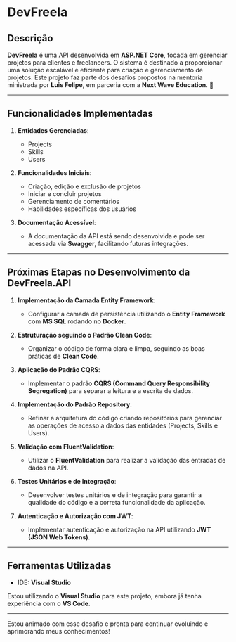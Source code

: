 # DevFreela

## Descrição
**DevFreela** é uma API desenvolvida em **ASP.NET Core**, focada em gerenciar projetos para clientes e freelancers. O sistema é destinado a proporcionar uma solução escalável e eficiente para criação e gerenciamento de projetos. Este projeto faz parte dos desafios propostos na mentoria ministrada por **Luis Felipe**, em parceria com a **Next Wave Education**. 🚀

---

## Funcionalidades Implementadas
1. **Entidades Gerenciadas**:
   - Projects
   - Skills
   - Users

2. **Funcionalidades Iniciais**:
   - Criação, edição e exclusão de projetos
   - Iniciar e concluir projetos
   - Gerenciamento de comentários
   - Habilidades específicas dos usuários

3. **Documentação Acessível**:
   - A documentação da API está sendo desenvolvida e pode ser acessada via **Swagger**, facilitando futuras integrações.

---
## Próximas Etapas no Desenvolvimento da DevFreela.API
1. **Implementação da Camada Entity Framework**:
   - Configurar a camada de persistência utilizando o **Entity Framework** com **MS SQL** rodando no **Docker**.

2. **Estruturação seguindo o Padrão Clean Code**:
   - Organizar o código de forma clara e limpa, seguindo as boas práticas de **Clean Code**.

3. **Aplicação do Padrão CQRS**:
   - Implementar o padrão **CQRS (Command Query Responsibility Segregation)** para separar a leitura e a escrita de dados.

4. **Implementação do Padrão Repository**:
   - Refinar a arquitetura do código criando repositórios para gerenciar as operações de acesso a dados das entidades (Projects, Skills e Users).

5. **Validação com FluentValidation**:
   - Utilizar o **FluentValidation** para realizar a validação das entradas de dados na API.

6. **Testes Unitários e de Integração**:
   - Desenvolver testes unitários e de integração para garantir a qualidade do código e a correta funcionalidade da aplicação.

7. **Autenticação e Autorização com JWT**:
   - Implementar autenticação e autorização na API utilizando **JWT (JSON Web Tokens)**.

---

## Ferramentas Utilizadas
- IDE: **Visual Studio**

Estou utilizando o **Visual Studio** para este projeto, embora já tenha experiência com o **VS Code**.

---

Estou animado com esse desafio e pronta para continuar evoluindo e aprimorando meus conhecimentos!
